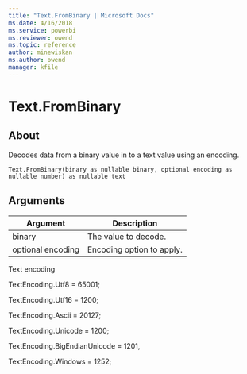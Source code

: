 ```yaml
---
title: "Text.FromBinary | Microsoft Docs"
ms.date: 4/16/2018
ms.service: powerbi
ms.reviewer: owend
ms.topic: reference
author: minewiskan
ms.author: owend
manager: kfile
---
```

# Text.FromBinary

  
## About  
Decodes data from a binary value in to a text value using an encoding.  
  
```  
Text.FromBinary(binary as nullable binary, optional encoding as nullable number) as nullable text  
```  
  
## Arguments  
  
|Argument|Description|  
|------------|---------------|  
|binary|The value to decode.|  
|optional encoding|Encoding option to apply.|  
  
Text encoding  
  
TextEncoding.Utf8 = 65001;  
  
TextEncoding.Utf16 = 1200;  
  
TextEncoding.Ascii = 20127;  
  
TextEncoding.Unicode = 1200;  
  
TextEncoding.BigEndianUnicode = 1201,  
  
TextEncoding.Windows = 1252;  
  
